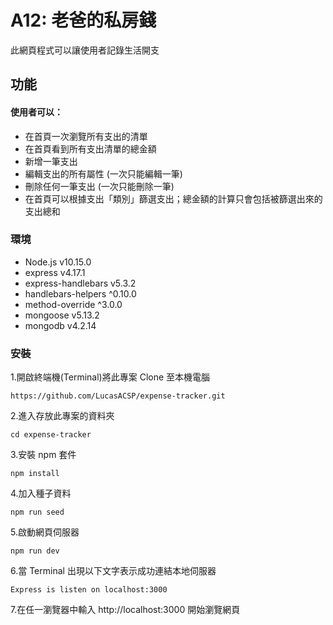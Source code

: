 # A12: 老爸的私房錢

此網頁程式可以讓使用者記錄生活開支

## 功能

#### 使用者可以：
-  在首頁一次瀏覽所有支出的清單
-  在首頁看到所有支出清單的總金額
-  新增一筆支出
-  編輯支出的所有屬性 (一次只能編輯一筆)
-  刪除任何一筆支出 (一次只能刪除一筆)
-  在首頁可以根據支出「類別」篩選支出；總金額的計算只會包括被篩選出來的支出總和

### 環境

- Node.js v10.15.0
- express v4.17.1
- express-handlebars v5.3.2
- handlebars-helpers ^0.10.0
- method-override ^3.0.0
- mongoose v5.13.2
- mongodb v4.2.14

### 安裝

1.開啟終端機(Terminal)將此專案 Clone 至本機電腦

`https://github.com/LucasACSP/expense-tracker.git`

2.進入存放此專案的資料夾

`cd expense-tracker`

3.安裝 npm 套件

`npm install`

4.加入種子資料

`npm run seed`

5.啟動網頁伺服器

`npm run dev`

6.當 Terminal 出現以下文字表示成功連結本地伺服器

`Express is listen on localhost:3000`

7.在任一瀏覽器中輸入 http://localhost:3000 開始瀏覽網頁

